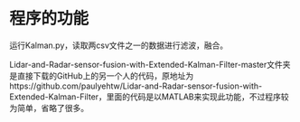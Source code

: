# 程序的功能
运行Kalman.py，读取两csv文件之一的数据进行滤波，融合。

Lidar-and-Radar-sensor-fusion-with-Extended-Kalman-Filter-master文件夹是直接下载的GitHub上的另一个人的代码，原地址为https://github.com/paulyehtw/Lidar-and-Radar-sensor-fusion-with-Extended-Kalman-Filter，里面的代码是以MATLAB来实现此功能，不过程序较为简单，省略了很多。
